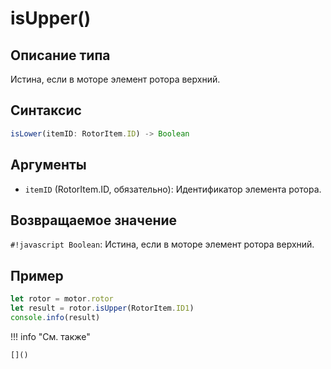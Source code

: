 # isUpper()

## Описание типа
Истина, если в моторе элемент ротора верхний.

## Синтаксис
```javascript
isLower(itemID: RotorItem.ID) -> Boolean
```

## Аргументы
- `itemID` (RotorItem.ID, обязательно): Идентификатор элемента ротора.

## Возвращаемое значение
`#!javascript Boolean`: Истина, если в моторе элемент ротора верхний.

## Пример
```javascript linenums="1"
let rotor = motor.rotor
let result = rotor.isUpper(RotorItem.ID1)
console.info(result)
```

!!! info "См. также"

    []()

